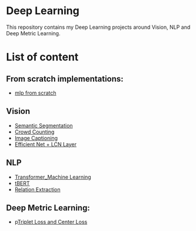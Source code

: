 # Deep Learning 
This repository contains my Deep Learning projects around Vision, NLP and Deep Metric Learning.

# List of content

## From scratch implementations:
- [mlp from scratch](https://github.com/farzaneh-hatami/DeepLearning/tree/main/ANN_form_scracth)

## Vision
 - [Semantic Segmentation](https://github.com/farzaneh-hatami/DeepLearning/tree/main/Semantic_Segmentation)
 - [Crowd Counting](https://github.com/farzaneh-hatami/DeepLearning/tree/main/Crowd_Counting)
 - [Image Captioning](https://github.com/farzaneh-hatami/DeepLearning/tree/main/Image_Captioning)
 - [Efficient Net + LCN Layer](https://github.com/farzaneh-hatami/DeepLearning/tree/main/Image_Captioning)
 
 ## NLP
 - [Transformer_Machine Learning](https://github.com/farzaneh-hatami/DeepLearning/tree/main/Machine_Translation)
 - [tBERT](https://github.com/farzaneh-hatami/DeepLearning/tree/main/tBERT)
 - [Relation Extraction](https://github.com/farzaneh-hatami/DeepLearning/tree/main/Relation_Exraction)
 
 ## Deep Metric Learning:
 - p[Triplet Loss and Center Loss](https://github.com/farzaneh-hatami/DeepLearning/tree/main/Deep_Metric_Learning)

